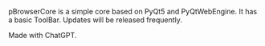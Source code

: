pBrowserCore is a simple core based on PyQt5 and PyQtWebEngine. It has a basic ToolBar. Updates will be released frequently.

Made with ChatGPT.
